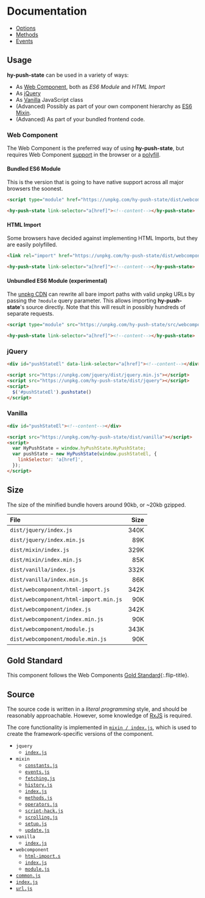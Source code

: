 # Documentation

* [Options](options.md)
* [Methods](methods.md)
* [Events](events.md)

## Usage
**hy-push-state** can be used in a variety of ways:
* As [Web Component](#web-component), both as *ES6 Module* and *HTML Import*
* As [jQuery](#jquery)
* As [Vanilla](#vanilla) JavaScript class
* (Advanced) Possibly as part of your own component hierarchy as [ES6 Mixin][esmixins].
* (Advanced) As part of your bundled frontend code.

[esmixins]: http://justinfagnani.com/2015/12/21/real-mixins-with-javascript-classes/

### Web Component
The Web Component is the preferred way of using **hy-push-state**, but requires Web Component [support] in the browser or a [polyfill].

[support]: https://caniuse.com/#feat=template,custom-elementsv1,shadowdomv1,es6-module,imports
[polyfill]: https://github.com/webcomponents/webcomponentsjs

#### Bundled ES6 Module
This is the version that is going to have native support across all major browsers the soonest.

~~~html
<script type="module" href="https://unpkg.com/hy-push-state/dist/webcomponent/module.js"></script>

<hy-push-state link-selector="a[href]"><!--content--></hy-push-state>
~~~

#### HTML Import
Some browsers have decided against implementing HTML Imports, but they are easily polyfilled.

~~~html
<link rel="import" href="https://unpkg.com/hy-push-state/dist/webcomponent/hy-push-state.html">

<hy-push-state link-selector="a[href]"><!--content--></hy-push-state>
~~~

#### Unbundled ES6 Module (experimental)
The [unpkg CDN](https://unpkg.com/) can rewrite all bare import paths with valid unpkg URLs by passing the `?module` query parameter.
This allows importing **hy-push-state**'s source directly.
Note that this will result in possibly hundreds of separate requests.

~~~html
<script type="module" src="https://unpkg.com/hy-push-state/src/webcomponent/module?module"></script>

<hy-push-state link-selector="a[href]"><!--content--></hy-push-state>
~~~

### jQuery

~~~html
<div id="pushStateEl" data-link-selector="a[href]"><!--content--></div>

<script src="https://unpkg.com/jquery/dist/jquery.min.js"></script>
<script src="https://unpkg.com/hy-push-state/dist/jquery"></script>
<script>
  $('#pushStateEl').pushstate()
</script>
~~~

### Vanilla
~~~html
<div id="pushStateEl"><!--content--></div>

<script src="https://unpkg.com/hy-push-state/dist/vanilla"></script>
<script>
  var HyPushState = window.hyPushState.HyPushState;
  var pushState = new HyPushState(window.pushStateEl, {
    linkSelector: 'a[href]',
  });
</script>
~~~

## Size
The size of the minified bundle hovers around 90kb, or ~20kb gzipped.

| File | Size |
|:-----|-----:|
| `dist/jquery/index.js` | 340K |
| `dist/jquery/index.min.js` |  89K |
| `dist/mixin/index.js` | 329K |
| `dist/mixin/index.min.js` |  85K |
| `dist/vanilla/index.js` | 332K |
| `dist/vanilla/index.min.js` |  86K |
| `dist/webcomponent/html-import.js` | 342K |
| `dist/webcomponent/html-import.min.js` |  90K |
| `dist/webcomponent/index.js` | 342K |
| `dist/webcomponent/index.min.js` |  90K |
| `dist/webcomponent/module.js` | 343K |
| `dist/webcomponent/module.min.js` |  90K |


## Gold Standard
This component follows the Web Components [Gold Standard](gold-standard.md){:.flip-title}.


## Source
The source code is written in a *literal programming* style, and should be reasonably approachable.
However, some knowledge of [RxJS] is required.

The core functionality is implemented in [`mixin / index.js`](source/mixin/README.md),
which is used to create the framework-specific versions of the component.

* `jquery`
  * [`index.js`](source/jquery/README.md)
* `mixin`
  * [`constants.js`](source/mixin/constants.md)
  * [`events.js`](source/mixin/events.md)
  * [`fetching.js`](source/mixin/fetching.md)
  * [`history.js`](source/mixin/history.md)
  * [`index.js`](source/mixin/README.md)
  * [`methods.js`](source/mixin/methods.md)
  * [`operators.js`](source/mixin/operators.md)
  * [`script-hack.js`](source/mixin/script-hack.md)
  * [`scrolling.js`](source/mixin/scrolling.md)
  * [`setup.js`](source/mixin/setup.md)
  * [`update.js`](source/mixin/update.md)
* `vanilla`
  * [`index.js`](source/vanilla/README.md)
* `webcomponent`
  * [`html-import.s`](source/webcomponent/html-import.md)
  * [`index.js`](source/webcomponent/README.md)
  * [`module.js`](source/webcomponent/module.md)
* [`common.js`](source/common.md)
* [`index.js`](source/README.md)
* [`url.js`](source/url.md)

[rxjs]: https://github.com/ReactiveX/rxjs
